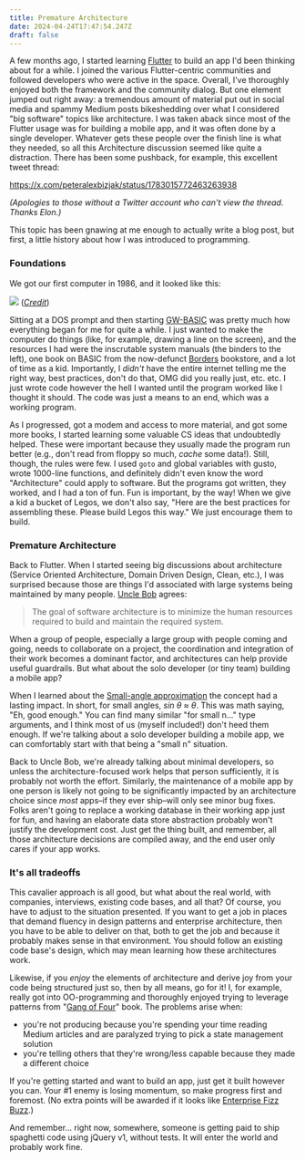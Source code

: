 ```yaml
---
title: Premature Architecture
date: 2024-04-24T17:47:54.247Z
draft: false
---
```

A few months ago, I started learning [Flutter](https://flutter.dev/) to build an app I'd been thinking about for a while. I joined the various Flutter-centric communities and followed developers who were active in the space. Overall, I've thoroughly enjoyed both the framework and the community dialog. But one element jumped out right away: a tremendous amount of material put out in social media and spammy Medium posts bikeshedding over what I considered "big software" topics like architecture. I was taken aback since most of the Flutter usage was for building a mobile app, and it was often done by a single developer. Whatever gets these people over the finish line is what they needed, so all this Architecture discussion seemed like quite a distraction. There has been some pushback, for example, this excellent tweet thread:

https://x.com/peteralexbizjak/status/1783015772463263938

*(Apologies to those without a Twitter account who can't view the thread. Thanks Elon.)*

This topic has been gnawing at me enough to actually write a blog post, but first, a little history about how I was introduced to programming.

### Foundations

We got our first computer in 1986, and it looked like this:


![](/img/att_6300.png)
(*[Credit](https://koney-scanlines.tumblr.com/post/665571563636162560/att-6300)*)

Sitting at a DOS prompt and then starting [GW-BASIC](https://en.wikipedia.org/wiki/GW-BASIC) was pretty much how everything began for me for quite a while. I just wanted to make the computer do things (like, for example, drawing a line on the screen), and the resources I had were the inscrutable system manuals (the binders to the left), one book on BASIC from the now-defunct [Borders](https://en.wikipedia.org/wiki/Borders_Group) bookstore, and a lot of time as a kid. Importantly, I *didn't* have the entire internet telling me the right way, best practices, don't do that, OMG did you really just, etc. etc. I just wrote code however the hell I wanted until the program worked like I thought it should. The code was just a means to an end, which was a working program.

As I progressed, got a modem and access to more material, and got some more books, I started learning some valuable CS ideas that undoubtedly helped. These were important because they usually made the program run better (e.g., don't read from floppy so much, *cache* some data!). Still, though, the rules were few. I used `goto` and global variables with gusto, wrote 1000-line functions, and definitely didn't even know the word "Architecture" could apply to software. But the programs got written, they worked, and I had a ton of fun. Fun is important, by the way! When we give a kid a bucket of Legos, we don't also say, "Here are the best practices for assembling these. Please build Legos this way."  We just encourage them to build.

### Premature Architecture

Back to Flutter. When I started seeing big discussions about architecture (Service Oriented Architecture, Domain Driven Design, Clean, etc.), I was surprised because those are things I'd associated with large systems being maintained by many people. [Uncle Bob](https://en.wikipedia.org/wiki/Robert_C._Martin) agrees:

> The goal of software architecture is to minimize the human resources required to build and maintain the required system.

When a group of people, especially a large group with people coming and going, needs to collaborate on a project, the coordination and integration of their work becomes a dominant factor, and architectures can help provide useful guardrails. But what about the solo developer (or tiny team) building a mobile app?

 When I learned about the [Small-angle approximation](https://en.wikipedia.org/wiki/Small-angle_approximation) the concept had a lasting impact. In short, for small angles, *sin θ ≈ θ*. This was math saying, "Eh, good enough."  You can find many similar "for small n..." type arguments, and I think most of us (myself included!) don't heed them enough. If we're talking about a solo developer building a mobile app, we can comfortably start with that being a "small n" situation.

 Back to Uncle Bob, we're already talking about minimal developers, so unless the architecture-focused work helps that person sufficiently, it is probably not worth the effort. Similarly, the maintenance of a mobile app by one person is likely not going to be significantly impacted by an architecture choice since *most* apps–if they ever ship–will only see minor bug fixes. Folks aren't going to replace a working database in their working app just for fun, and having an elaborate data store abstraction probably won't justify the development cost. Just get the thing built, and remember, all those architecture decisions are compiled away, and the end user only cares if your app works.

### It's all tradeoffs

This cavalier approach is all good, but what about the real world, with companies, interviews, existing code bases, and all that? Of course, you have to adjust to the situation presented. If you want to get a job in places that demand fluency in design patterns and enterprise architecture, then you have to be able to deliver on that, both to get the job and because it probably makes sense in that environment. You should follow an existing code base's design, which may mean learning how these architectures work.

Likewise, if you *enjoy* the elements of architecture and derive joy from your code being structured just so, then by all means, go for it! I, for example, really got into OO-programming and thoroughly enjoyed trying to leverage patterns from "[Gang of Four](https://en.wikipedia.org/wiki/Design_Patterns)" book. The problems arise when:

* you're not producing because you're spending your time reading Medium articles and are paralyzed trying to pick a state management solution
* you're telling others that they're wrong/less capable because they made a different choice

If you're getting started and want to build an app, just get it built however you can. Your #1 enemy is losing momentum, so make progress first and foremost. (No extra points will be awarded if it looks like [Enterprise Fizz Buzz](https://github.com/EnterpriseQualityCoding/FizzBuzzEnterpriseEdition).)

And remember... right now, somewhere, someone is getting paid to ship spaghetti code using jQuery v1, without tests. It will enter the world and probably work fine.